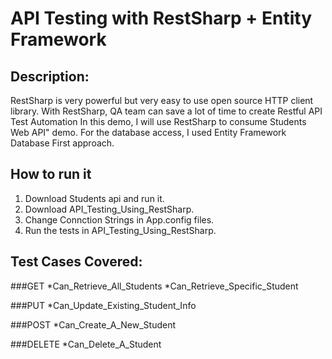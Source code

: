 # API Testing with RestSharp + Entity Framework
## Description:
RestSharp is very powerful but very easy to use open source HTTP client library.
With RestSharp, QA team can save a lot of time to create Restful API Test Automation
In this demo, I will use RestSharp to consume Students Web API" demo.
For the database access, I used Entity Framework Database First approach.

## How to run it
1. Download Students api and run it.
2. Download API_Testing_Using_RestSharp.
3. Change Connction Strings in App.config files. 
4. Run the tests in API_Testing_Using_RestSharp.

## Test Cases Covered:
###GET
*Can_Retrieve_All_Students
*Can_Retrieve_Specific_Student

###PUT
*Can_Update_Existing_Student_Info

###POST
*Can_Create_A_New_Student

###DELETE
*Can_Delete_A_Student



